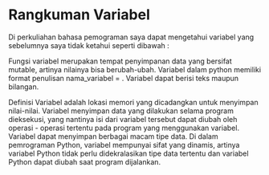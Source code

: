 # Rangkuman Variabel
Di perkuliahan bahasa pemograman saya dapat mengetahui variabel yang sebelumnya saya tidak ketahui
seperti dibawah :

Fungsi variabel merupakan tempat penyimpanan data yang bersifat mutable, artinya nilainya bisa berubah-ubah. Variabel dalam python memiliki format penulisan nama_variabel = <nilai>. Variabel dapat berisi teks maupun bilangan.

Definisi Variabel adalah lokasi memori yang dicadangkan untuk menyimpan nilai-nilai. 
Variabel menyimpan data yang dilakukan selama program dieksekusi, yang nantinya isi dari variabel tersebut dapat diubah oleh operasi - operasi tertentu pada program yang menggunakan variabel. 
Variabel dapat menyimpan berbagai macam tipe data. Di dalam pemrograman Python, variabel mempunyai sifat yang dinamis, artinya variabel Python tidak perlu didekralasikan tipe data tertentu dan variabel Python dapat diubah saat program dijalankan.